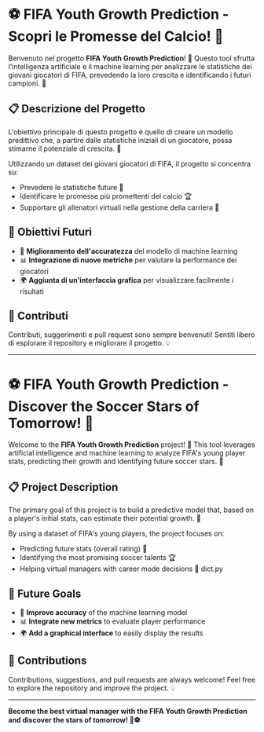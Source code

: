 

# ⚽ FIFA Youth Growth Prediction - Scopri le Promesse del Calcio! 🧠

Benvenuto nel progetto **FIFA Youth Growth Prediction**! 🚀 Questo tool sfrutta l'intelligenza artificiale e il machine learning per analizzare le statistiche dei giovani giocatori di FIFA, prevedendo la loro crescita e identificando i futuri campioni. 🌟

## 📋 Descrizione del Progetto

L'obiettivo principale di questo progetto è quello di creare un modello predittivo che, a partire dalle statistiche iniziali di un giocatore, possa stimarne il potenziale di crescita. 💪

Utilizzando un dataset dei giovani giocatori di FIFA, il progetto si concentra su:

- Prevedere le statistiche future 🎯
- Identificare le promesse più promettenti del calcio 🏆
- Supportare gli allenatori virtuali nella gestione della carriera 💼


## 🎯 Obiettivi Futuri

- 🧠 **Miglioramento dell'accuratezza** del modello di machine learning
- 📊 **Integrazione di nuove metriche** per valutare la performance dei giocatori
- 🌍 **Aggiunta di un'interfaccia grafica** per visualizzare facilmente i risultati

## 🤝 Contributi

Contributi, suggerimenti e pull request sono sempre benvenuti! Sentiti libero di esplorare il repository e migliorare il progetto. 💡


---

# ⚽ FIFA Youth Growth Prediction - Discover the Soccer Stars of Tomorrow! 🧠

Welcome to the **FIFA Youth Growth Prediction** project! 🚀 This tool leverages artificial intelligence and machine learning to analyze FIFA's young player stats, predicting their growth and identifying future soccer stars. 🌟

## 📋 Project Description

The primary goal of this project is to build a predictive model that, based on a player's initial stats, can estimate their potential growth. 💪

By using a dataset of FIFA's young players, the project focuses on:

- Predicting future stats (overall rating) 🎯
- Identifying the most promising soccer talents 🏆
- Helping virtual managers with career mode decisions 💼
dict.py
   
## 🎯 Future Goals

- 🧠 **Improve accuracy** of the machine learning model
- 📊 **Integrate new metrics** to evaluate player performance
- 🌍 **Add a graphical interface** to easily display the results

## 🤝 Contributions

Contributions, suggestions, and pull requests are always welcome! Feel free to explore the repository and improve the project. 💡

---

**Become the best virtual manager with the FIFA Youth Growth Prediction and discover the stars of tomorrow! 🌟⚽**

